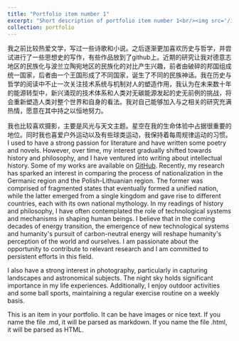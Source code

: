 ```yaml
---
title: "Portfolio item number 1"
excerpt: "Short description of portfolio item number 1<br/><img src='/images/500x300.png'>"
collection: portfolio
---
```

 我之前比较热爱文学，写过一些诗歌和小说。之后逐渐更加喜欢历史与哲学，并尝试进行了一些思想史的写作，有些作品放到了github上。近期的研究让我对德意志地区的民族化与波兰立陶宛地区的民族化的对比产生兴趣，前者由破碎的邦国组成统一国家，后者由一个王国形成了不同国家，诞生了不同的民族神话。我在历史与哲学的阅读中不止一次关注技术系统与机制对人的塑造作用，我认为在未来数十年的能源转型中，新兴涌现的技术体系和人类对无碳能源发起的史无前例的挑战，将会重新塑造人类对整个世界和自身的看法。我对自己能够加入与之相关的研究充满热情，愿意在其中持之以恒地努力。

我也比较喜欢摄影，主要是风光与天文主题。星空在我的生命体验中占据很重要的地位。同时我也喜爱户外运动以及有些球类运动，我保持着每周规律运动的习惯。 
I used to have a strong passion for literature and have written some poetry and novels. However, over time, my interest gradually shifted towards history and philosophy, and I have ventured into writing about intellectual history. Some of my works are available on [GitHub](https://dichter97.github.io/archives/). Recently, my research has sparked an interest in comparing the process of nationalization in the Germanic region and the Polish-Lithuanian region. The former was comprised of fragmented states that eventually formed a unified nation, while the latter emerged from a single kingdom and gave rise to different countries, each with its own national mythology. In my readings of history and philosophy, I have often contemplated the role of technological systems and mechanisms in shaping human beings. I believe that in the coming decades of energy transition, the emergence of new technological systems and  humanity's pursuit of carbon-neutral energy will reshape humanity's perception of the world and ourselves. I am passionate about the opportunity to contribute to relevant research and I am committed to persistent efforts in this field.

I also have a strong interest in photography, particularly in capturing landscapes and astronomical subjects. The night sky holds significant importance in my life experiences. Additionally, I enjoy outdoor activities and some ball sports, maintaining a regular exercise routine on a weekly basis.

This is an item in your portfolio. It can be have images or nice text. If you name the file .md, it will be parsed as markdown. If you name the file .html, it will be parsed as HTML. 
